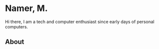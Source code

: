 # Namer, M.
Hi there, I am a tech and computer enthusiast since early days of personal computers.

## About

